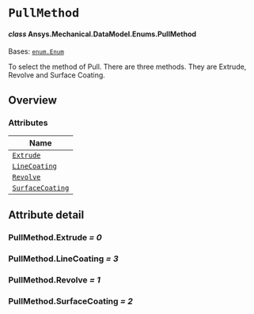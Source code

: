 # `PullMethod`

<a id="ansys.mechanical.stubs.v242.Ansys.Mechanical.DataModel.Enums.PullMethod"></a>

#### *class* Ansys.Mechanical.DataModel.Enums.PullMethod

Bases: [`enum.Enum`](https://docs.python.org/3/library/enum.html#enum.Enum)

To select the method of Pull. There are three methods. They are Extrude, Revolve and Surface Coating.

<!-- !! processed by numpydoc !! -->

<a id="overview"></a>

## Overview

### Attributes

| Name |
| ------------------------------------------------------------------------------------------------------------------ |
| [`Extrude`](#PullMethod.Extrude) |
| [`LineCoating`](#PullMethod.LineCoating) |
| [`Revolve`](#PullMethod.Revolve) |
| [`SurfaceCoating`](#PullMethod.SurfaceCoating) |

<a id="attribute-detail"></a>

## Attribute detail

<a id="PullMethod.Extrude"></a>

### PullMethod.Extrude *= 0*

<a id="PullMethod.LineCoating"></a>

### PullMethod.LineCoating *= 3*

<a id="PullMethod.Revolve"></a>

### PullMethod.Revolve *= 1*

<a id="PullMethod.SurfaceCoating"></a>

### PullMethod.SurfaceCoating *= 2*


